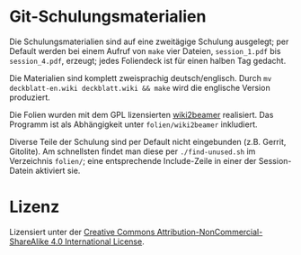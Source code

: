 Git-Schulungsmaterialien
========================

Die Schulungsmaterialien sind auf eine zweitägige Schulung ausgelegt;
per Default werden bei einem Aufruf von `make` vier Dateien,
`session_1.pdf` bis `session_4.pdf`, erzeugt; jedes Foliendeck ist für
einen halben Tag gedacht.

Die Materialien sind komplett zweisprachig deutsch/englisch.
Durch `mv deckblatt-en.wiki deckblatt.wiki && make` wird die englische Version
produziert.

Die Folien wurden mit dem GPL lizensierten
[wiki2beamer](http://wiki2beamer.sourceforge.net/) realisiert. Das Programm ist
als Abhängigkeit unter `folien/wiki2beamer` inkludiert.

Diverse Teile der Schulung sind per Default nicht eingebunden (z.B.
Gerrit, Gitolite). Am schnellsten findet man diese per
`./find-unused.sh` im Verzeichnis `folien/`; eine entsprechende
Include-Zeile in einer der Session-Datein aktiviert sie.


Lizenz
======

Lizensiert unter der [Creative Commons Attribution-NonCommercial-ShareAlike 4.0 International License](http://creativecommons.org/licenses/by-nc-sa/4.0/).
